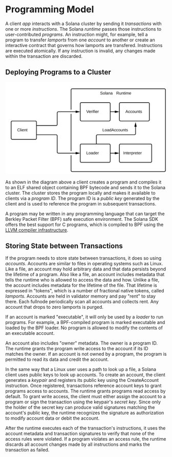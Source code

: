 # Programming Model

A client *app* interacts with a Solana cluster by sending it *transactions*
with one or more *instructions*. The Solana *runtime* passes those instructions
to user-contributed *programs*. An instruction might, for example, tell a
program to transfer *lamports* from one *account* to another or create an interactive
contract that governs how lamports are transfered. Instructions are executed
atomically. If any instruction is invalid, any changes made within the
transaction are discarded.

## Deploying Programs to a Cluster

<img alt="SDK tools" src="img/sdk-tools.svg" class="center"/>

As shown in the diagram above a client creates a program and compiles it to an
ELF shared object containing BPF bytecode and sends it to the Solana cluster.
The cluster stores the program locally and makes it available to clients via a
*program ID*. The program ID is a *public key* generated by the client and is
used to reference the program in subsequent transactions.

A program may be written in any programming language that can target the
Berkley Packet Filter (BPF) safe execution environment. The Solana SDK offers
the best support for C programs, which is compiled to BPF using the [LLVM
compiler infrastructure](https://llvm.org).

## Storing State between Transactions

If the program needs to store state between transactions, it does so using
*accounts*. Accounts are similar to files in operating systems such as Linux.
Like a file, an account may hold arbitrary data and that data persists beyond
the lifetime of a program. Also like a file, an account includes metadata that
tells the runtime who is allowed to access the data and how. Unlike a file, the
account includes metadata for the lifetime of the file. That lifetime is
expressed in "tokens", which is a number of fractional native tokens, called
*lamports*. Accounts are held in validator memory and pay "rent" to stay there.
Each fullnode periodically scan all accounts and collects rent. Any account
that drops to zero lamports is purged.

If an account is marked "executable", it will only be used by a *loader* to run
programs. For example, a BPF-compiled program is marked executable and loaded
by the BPF loader. No program is allowed to modify the contents of an
executable account.

An account also includes "owner" metadata. The owner is a program ID. The
runtime grants the program write access to the account if its ID matches the
owner. If an account is not owned by a program, the program is permitted to
read its data and credit the account.

In the same way that a Linux user uses a path to look up a file, a Solana
client uses public keys to look up accounts. To create an account, the client
generates a *keypair* and registers its public key using the CreateAccount
instruction. Once registered, transactions reference account keys to grant
programs access to accounts. The runtime grants programs read access by
default. To grant write access, the client must either assign the account to a
program or sign the transaction using the keypair's *secret key*. Since only
the holder of the secret key can produce valid signatures matching the
account's public key, the runtime recognizes the signature as authorization to
modify account data or debit the account.

After the runtime executes each of the transaction's instructions, it uses the
account metadata and transaction signatures to verify that none of the access
rules were violated. If a program violates an access rule, the runtime discards
all account changes made by all instructions and marks the transaction as
failed.

